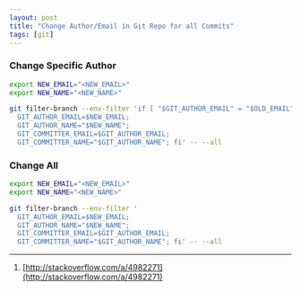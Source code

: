 ```yaml
---
layout: post
title: "Change Author/Email in Git Repo for all Commits"
tags: [git]
---
```


### Change Specific Author
```bash
export NEW_EMAIL="<NEW_EMAIL>"
export NEW_NAME="<NEW_NAME>"

git filter-branch --env-filter 'if [ "$GIT_AUTHOR_EMAIL" = "$OLD_EMAIL" ]; then
  GIT_AUTHOR_EMAIL=$NEW_EMAIL;
  GIT_AUTHOR_NAME="$NEW_NAME";
  GIT_COMMITTER_EMAIL=$GIT_AUTHOR_EMAIL;
  GIT_COMMITTER_NAME="$GIT_AUTHOR_NAME"; fi' -- --all
```

### Change All
```bash
export NEW_EMAIL="<NEW_EMAIL>"
export NEW_NAME="<NEW_NAME>"

git filter-branch --env-filter '
  GIT_AUTHOR_EMAIL=$NEW_EMAIL;
  GIT_AUTHOR_NAME="$NEW_NAME";
  GIT_COMMITTER_EMAIL=$GIT_AUTHOR_EMAIL;
  GIT_COMMITTER_NAME="$GIT_AUTHOR_NAME"; fi' -- --all
```

---
1. [http://stackoverflow.com/a/4982271](http://stackoverflow.com/a/4982271)
